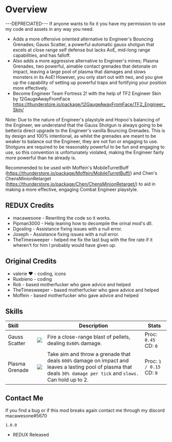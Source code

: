 # Overview
---DEPRECIATED---
If anyone wants to fix it you have my permission to use my code and assets in any way you need.


- Adds a more offensive oriented alternative to Engineer's Bouncing Grenades; Gauss Scatter, a powerful automatic gauss shotgun that excels at close range self defense but lacks AoE, mid-long range capabilities, and has falloff.
- Also adds a more aggressive alternative to Engineer's mines; Plasma Grenades, two powerful, aimable contact grenades that detonate on impact, leaving a large pool of plasma that damages and slows monsters in its AoE! However, you only start out with two, and you give up the capability of setting up powerful traps and fortifying your position more effectively.
- Become Engineer Team Fortress 2! with the help of TF2 Engineer Skin by 12GaugeAwayFromFace https://thunderstore.io/package/12GaugeAwayFromFace/TF2_Engineer_Skin/

Note: Due to the nature of Engineer's playstyle and Hopoo's balancing of the Engineer, we understand that the Gauss Shotgun is always going to be better/a direct upgrade to the Engineer's vanilla Bouncing Grenades. This is by design and 100% intentional, as whilst the grenades are meant to be weaker to balance out the Engineer, they are not fun or engaging to use. Shotguns are required to be reasonably powerful to be fun and engaging to use, so this convention is unfortunately violated, making the Engineer fairly more powerful than he already is.

Recommended to be used with Moffein's MobileTurretBuff (https://thunderstore.io/package/Moffein/MobileTurretBuff/) and Chen's ChensMinionRetarget (https://thunderstore.io/package/Chen/ChensMinionRetarget/) to aid in making a more effective, engaging Combat Engineer playstyle.

## REDUX Credits
- macawesone - Rewriting the code so it works.
- Pipman3000 - Help leaning how to decompile the orinal mod's dll.
- Dgosling - Assistance fixing issues with a null error.
- Joseph - Assistance fixing issues with a null error.
- TheTimesweeper - helped me fix the last bug with the fire rate if it wheren't for him I probably would have given up.

## Original Credits
- valerie ♥ - coding, icons
- Ruxbieno - coding
- Rob - based motherfucker who gave advice and helped
- TheTimesweeper - based motherfucker who gave advice and helped
- Moffein - based motherfucker who gave advice and helped

## Skills

| Skill | | Description | Stats |
|:-|-|------|-|
| Gauss Scatter | ![](https://cdn.discordapp.com/attachments/793722172497068082/827540854280683523/itriedtomakeashotgun.png) | Fire a close-range blast of pellets, dealing `8x60%` damage. | Proc: `0.45` CD: `0` |
| Plasma Grenade | ![](https://cdn.discordapp.com/attachments/821486358304391210/828128463797878804/grenade1.png) | Take aim and throw a grenade that deals `600%` damage on impact and leaves a lasting pool of plasma that deals `30% damage per tick` and `slows.` Can hold up to 2. | Proc: `1 / 0.15` CD: `8` |

## Contact Me

If you find a bug or if this mod breaks again contact me through my discord macawesone#5670

`1.0.0`
- REDUX Released
